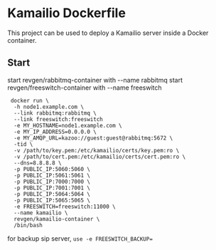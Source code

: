 Kamailio Dockerfile
===================

This project can be used to deploy a Kamailio server inside a Docker container.

## Start

start revgen/rabbitmq-container with --name rabbitmq
start revgen/freeswitch-container with --name freeswitch

```
 docker run \
  -h node1.example.com \
  --link rabbitmq:rabbitmq \
  --link freeswitch:freeswitch
  -e MY_HOSTNAME=node1.example.com \
  -e MY_IP_ADDRESS=0.0.0.0 \
  -e MY_AMQP_URL=kazoo://guest:guest@rabbitmq:5672 \
  -tid \
  -v /path/to/key.pem:/etc/kamailio/certs/key.pem:ro \
  -v /path/to/cert.pem:/etc/kamailio/certs/cert.pem:ro \
  --dns=8.8.8.8 \
  -p PUBLIC_IP:5060:5060 \
  -p PUBLIC_IP:5061:5061 \
  -p PUBLIC_IP:7000:7000 \
  -p PUBLIC_IP:7001:7001 \
  -p PUBLIC_IP:5064:5064 \
  -p PUBLIC_IP:5065:5065 \
  -e FREESWITCH=freeswitch:11000 \
  --name kamailio \
  revgen/kamailio-container \
  /bin/bash
``` 

for backup sip server, `use -e FREESWITCH_BACKUP=`

